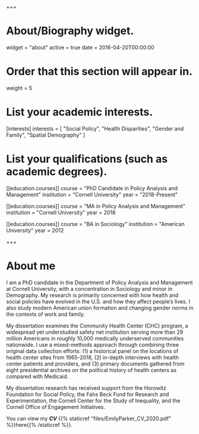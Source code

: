 +++
# About/Biography widget.
widget = "about"
active = true
date = 2016-04-20T00:00:00

# Order that this section will appear in.
weight = 5

# List your academic interests.
[interests]
  interests = [
    "Social Policy",
    "Health Disparities",
    "Gender and Family",
    "Spatial Demography"
  ]

# List your qualifications (such as academic degrees).

[[education.courses]]
  course = "PhD Candidate in Policy Analysis and Management"
  institution = "Cornell University"
  year = "2018-Present"

[[education.courses]]
  course = "MA in Policy Analysis and Management"
  institution = "Cornell University"
  year = 2018

[[education.courses]]
  course = "BA in Sociology"
  institution = "American University"
  year = 2012

+++
# About me

I am a PhD candidate in the Department of Policy Analysis and Management at Cornell University, with a concentration in Sociology and minor in Demography. My research is primarily concerned with how health and social policies have evolved in the U.S. and how they affect people’s lives. I also study modern American union formation and changing gender norms in the contexts of work and family.

My dissertation examines the Community Health Center (CHC) program, a widespread yet understudied safety net institution serving more than 29 million Americans in roughly 10,000 medically underserved communities nationwide. I use a mixed-methods approach through combining three original data collection efforts: (1) a historical panel on the locations of health center sites from 1965-2018, (2) in-depth interviews with health center patients and providers, and (3) primary documents gathered from eight presidential archives on the political history of health centers as compared with Medicaid.

My dissertation research has received support from the Horowitz Foundation for Social Policy, the Fahs Beck Fund for Research and Experimentation, the Cornell Center for the Study of Inequality, and the Cornell Office of Engagement Initiatives.

You can view my ***CV*** {{% staticref "files/EmilyParker_CV_2020.pdf" %}}here{{% /staticref %}}.
